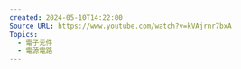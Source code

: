 ```yaml
---
created: 2024-05-10T14:22:00
Source URL: https://www.youtube.com/watch?v=kVAjrnr7bxA
Topics:
  - 電子元件
  - 電源電路
---
```

